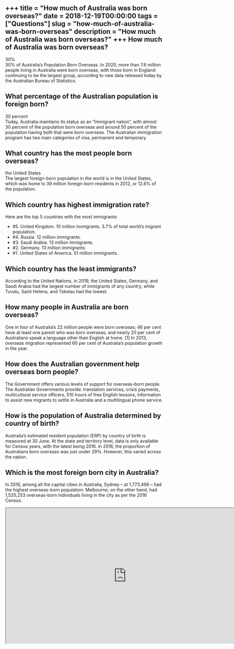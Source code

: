 +++
title = "How much of Australia was born overseas?"
date = 2018-12-19T00:00:00
tags = ["Questions"]
slug = "how-much-of-australia-was-born-overseas"
description = "How much of Australia was born overseas?"
+++
How much of Australia was born overseas?
----------------------------------------

30%  
30% of Australia’s Population Born Overseas. In 2020, more than 7.6 million people living in Australia were born overseas, with those born in England continuing to be the largest group, according to new data released today by the Australian Bureau of Statistics.

What percentage of the Australian population is foreign born?
-------------------------------------------------------------

30 percent  
Today, Australia maintains its status as an ”Immigrant nation”, with almost 30 percent of the population born overseas and around 50 percent of the population having both that were born overseas. The Australian immigration program has two main categories of visa, permanent and temporary.

What country has the most people born overseas?
-----------------------------------------------

the United States  
The largest foreign-born population in the world is in the United States, which was home to 39 million foreign-born residents in 2012, or 12.6% of the population.

Which country has highest immigration rate?
-------------------------------------------

Here are the top 5 countries with the most immigrants:

- \#5. United Kingdom. 10 million immigrants. 3.7% of total world’s migrant population.
- \#4. Russia. 12 million immigrants.
- \#3. Saudi Arabia. 13 million immigrants.
- \#2. Germany. 13 million immigrants.
- \#1. United States of America. 51 million immigrants.

Which country has the least immigrants?
---------------------------------------

According to the United Nations, in 2019, the United States, Germany, and Saudi Arabia had the largest number of immigrants of any country, while Tuvalu, Saint Helena, and Tokelau had the lowest.

How many people in Australia are born overseas?
-----------------------------------------------

One in four of Australia’s 22 million people were born overseas; 46 per cent have at least one parent who was born overseas; and nearly 20 per cent of Australians speak a language other than English at home. \[1\] In 2013, overseas migration represented 60 per cent of Australia’s population growth in the year.

How does the Australian government help overseas born people?
-------------------------------------------------------------

The Government offers various levels of support for overseas-born people. The Australian Governments provide: translation services, crisis payments, multicultural service officers, 510 hours of free English lessons, information to assist new migrants to settle in Australia and a multilingual phone service.

How is the population of Australia determined by country of birth?
------------------------------------------------------------------

Australia’s estimated resident population (ERP) by country of birth is measured at 30 June. At the state and territory level, data is only available for Census years, with the latest being 2016. In 2016, the proportion of Australians born overseas was just under 29%. However, this varied across the nation.

Which is the most foreign born city in Australia?
-------------------------------------------------

In 2016, among all the capital cities in Australia, Sydney – at 1,773,496 – had the highest overseas-born population. Melbourne, on the other hand, had 1,520,253 overseas-born individuals living in the city as per the 2016 Census.

<iframe allow="accelerometer; autoplay; clipboard-write; encrypted-media; gyroscope; picture-in-picture" allowfullscreen="" class="__youtube_prefs__  epyt-is-override  no-lazyload" data-no-lazy="1" data-origheight="433" data-origwidth="770" data-skipgform_ajax_framebjll="" height="433" id="_ytid_30714" loading="lazy" src="https://www.youtube.com/embed/bAl6yU5qf-4?enablejsapi=1&autoplay=0&cc_load_policy=0&cc_lang_pref=&iv_load_policy=1&loop=0&modestbranding=0&rel=1&fs=1&playsinline=0&autohide=2&theme=dark&color=red&controls=1&" title="YouTube player" width="770"></iframe>